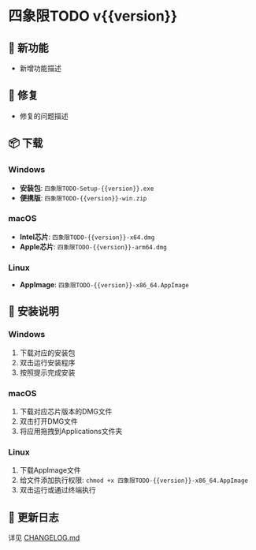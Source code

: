 # 四象限TODO v{{version}}

## 🎯 新功能
- 新增功能描述

## 🐛 修复
- 修复的问题描述

## 📦 下载

### Windows
- **安装包**: `四象限TODO-Setup-{{version}}.exe`
- **便携版**: `四象限TODO-{{version}}-win.zip`

### macOS
- **Intel芯片**: `四象限TODO-{{version}}-x64.dmg`
- **Apple芯片**: `四象限TODO-{{version}}-arm64.dmg`

### Linux
- **AppImage**: `四象限TODO-{{version}}-x86_64.AppImage`

## 🔧 安装说明

### Windows
1. 下载对应的安装包
2. 双击运行安装程序
3. 按照提示完成安装

### macOS
1. 下载对应芯片版本的DMG文件
2. 双击打开DMG文件
3. 将应用拖拽到Applications文件夹

### Linux
1. 下载AppImage文件
2. 给文件添加执行权限: `chmod +x 四象限TODO-{{version}}-x86_64.AppImage`
3. 双击运行或通过终端执行

## 📝 更新日志
详见 [CHANGELOG.md](CHANGELOG.md)
